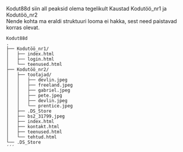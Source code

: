 Kodut88d siin all peaksid olema tegelikult Kaustad Kodutöö_nr1 ja Kodutöö_nr2  
Nende kohta ma eraldi struktuuri looma ei hakka, sest need paistavad korras olevat.

```
Kodut88d
.
├── Kodutöö_nr1/
│   ├── index.html
│   ├── login.html
│   └── teenused.html
├── Kodutöö_nr2/
│   ├── tootajad/
│   │   ├── devlin.jpeg
│   │   ├── freeland.jpeg
│   │   ├── gabriel.jpeg
│   │   ├── pete.jpeg
│   │   ├── devlin.jpeg
│   │   └── prentice.jpeg
│   ├── .DS_Store
│   ├── bs2_31799.jpeg
│   ├── index.html
│   ├── kontakt.html
│   ├── teenused.html
│   └── tehtud.html
└── .DS_Store
´´´
